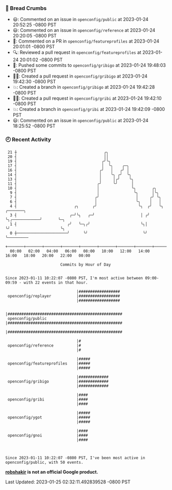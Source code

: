 ### 🍞 Bread Crumbs

 * 😃: Commented on an issue in `openconfig/public` at 2023-01-24 20:52:25 -0800 PST
 * 😃: Commented on an issue in `openconfig/reference` at 2023-01-24 20:20:05 -0800 PST
 * 💬: Commented on a PR in  `openconfig/featureprofiles` at 2023-01-24 20:01:01 -0800 PST
 * 🔍: Reviewed a pull request in  `openconfig/featureprofiles` at 2023-01-24 20:01:02 -0800 PST
 * 🚢: Pushed some commits to `openconfig/gribigo` at 2023-01-24 19:48:03 -0800 PST
 * ✍🏼: Created a pull request in `openconfig/gribigo` at 2023-01-24 19:42:30 -0800 PST
 * 💥: Created a branch in `openconfig/gribigo` at 2023-01-24 19:42:28 -0800 PST
 * ✍🏼: Created a pull request in `openconfig/gribi` at 2023-01-24 19:42:10 -0800 PST
 * 💥: Created a branch in `openconfig/gribi` at 2023-01-24 19:42:09 -0800 PST
 * 😃: Commented on an issue in `openconfig/public` at 2023-01-24 18:25:52 -0800 PST

### 🕘 Recent Activity
```
 21 ┼                                      ╭╮
 20 ┤                                      ││
 19 ┤                                     ╭╯╰╮
 17 ┤                                     │  ╰╮    ╭─╮
 16 ┤                                    ╭╯   │   ╭╯ │
 14 ┤                                    │    ╰╮ ╭╯  ╰╮
 13 ┤                                    │     │╭╯    ╰╮
 11 ┤                                   ╭╯     ╰╯      │
 10 ┤                                   │              ╰╮       ╭╮
  9 ┤                                   │               ╰╮      │╰╮
  7 ┤                                  ╭╯                │     ╭╯ ╰╮
  6 ┤                                  │                 ╰╮    │   │
  4 ┤                         ╭╮      ╭╯                  ╰╮  ╭╯   ╰╮              ╭───────╮
  3 ┤                       ╭─╯╰╮   ╭─╯                    │ ╭╯     ╰╮╭────────────╯       ╰─╮
  1 ┤                      ╭╯   ╰─╮╭╯                      ╰╮│       ╰╯                      ╰╮
  0 ┼──────────────────────╯      ╰╯                        ╰╯                                ╰─────────
    +───────+───────+───────+───────+───────+───────+───────+───────+───────+───────+───────+───────+────
  00:00   02:00   04:00   06:00   08:00   10:00   12:00   14:00   16:00   18:00   20:00   22:00   00:00   

						Commits by Hour of Day


Since 2023-01-11 10:22:07 -0800 PST, I'm most active between 09:00-09:59 - with 22 events in that hour.

```



```
                               |##################
 openconfig/replayer           |##################
                               |##################

                               |##################################################
 openconfig/public             |##################################################
                               |##################################################

                               |#
 openconfig/reference          |#
                               |#

                               |#####
 openconfig/featureprofiles    |#####
                               |#####

                               |#############
 openconfig/gribigo            |#############
                               |#############

                               |####
 openconfig/gribi              |####
                               |####

                               |#####
 openconfig/ygot               |#####
                               |#####

                               |####
 openconfig/gnoi               |####
                               |####



Since 2023-01-11 10:22:07 -0800 PST, I've been most active in openconfig/public, with 50 events.

```
**[robshakir](mailto:robjs@google.com) is not an official Google product.**  


Last Updated: 2023-01-25 02:32:11.492839528 -0800 PST
